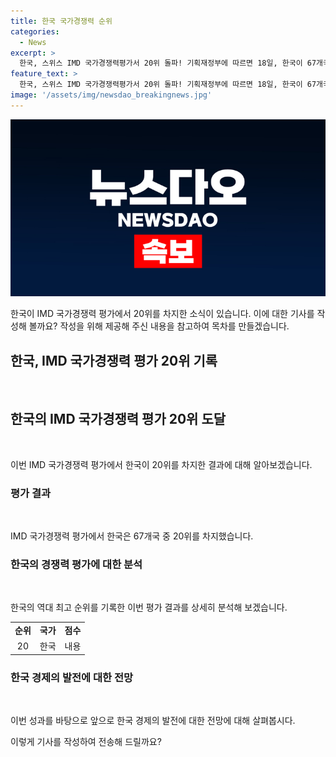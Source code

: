 ```yaml
---
title: 한국 국가경쟁력 순위
categories:
  - News
excerpt: >
  한국, 스위스 IMD 국가경쟁력평가서 20위 돌파! 기획재정부에 따르면 18일, 한국이 67개국 중 세계 최고 수준인 20위를 기록하며 최고 성적을 거뒀다. IMD평가는 경제, 기업활동, 정책 등을 종합적으로 평가하는데, 한국의 높은 순위는 경제력과 기업경영분야의 높은 평가로 이어졌다.
feature_text: >
  한국, 스위스 IMD 국가경쟁력평가서 20위 돌파! 기획재정부에 따르면 18일, 한국이 67개국 중 세계 최고 수준인 20위를 기록하며 최고 성적을 거뒀다. IMD평가는 경제, 기업활동, 정책 등을 종합적으로 평가하는데, 한국의 높은 순위는 경제력과 기업경영분야의 높은 평가로 이어졌다.
image: '/assets/img/newsdao_breakingnews.jpg'
---
```


<p><img src="/assets/img/newsdao_breakingnews.jpg" alt="implanttips 속보" /></p>

<p>한국이 IMD 국가경쟁력 평가에서 20위를 차지한 소식이 있습니다. 이에 대한 기사를 작성해 볼까요? 작성을 위해 제공해 주신 내용을 참고하여 목차를 만들겠습니다.</p>

<h2 data-ke-size="size26">한국, IMD 국가경쟁력 평가 20위 기록</h2>

<p data-ke-size="size16">&nbsp;</p>

<h2 data-ke-size="size24">한국의 IMD 국가경쟁력 평가 20위 도달</h2>

<p data-ke-size="size16">&nbsp;</p>

<p>이번 IMD 국가경쟁력 평가에서 한국이 20위를 차지한 결과에 대해 알아보겠습니다.</p>

<h3 data-ke-size="size22">평가 결과</h3>

<p data-ke-size="size16">&nbsp;</p>

<p>IMD 국가경쟁력 평가에서 한국은 67개국 중 20위를 차지했습니다.</p>

<h3 data-ke-size="size22">한국의 경쟁력 평가에 대한 분석</h3>

<p data-ke-size="size16">&nbsp;</p>

<p>한국의 역대 최고 순위를 기록한 이번 평가 결과를 상세히 분석해 보겠습니다.</p>

<table>
    <tr>
        <td style="text-align: center; height: 17px;"><b>순위</b></td>
        <td style="text-align: center; height: 17px;"><b>국가</b></td>
        <td style="text-align: center; height: 17px;"><b>점수</b></td>
    </tr>
    <tr>
        <td style="text-align: center; height: 17px;">20</td>
        <td style="text-align: center; height: 17px;">한국</td>
        <td style="text-align: center; height: 17px;">내용</td>
    </tr>
</table>

<h3 data-ke-size="size22">한국 경제의 발전에 대한 전망</h3>

<p data-ke-size="size16">&nbsp;</p>

<p>이번 성과를 바탕으로 앞으로 한국 경제의 발전에 대한 전망에 대해 살펴봅시다.</p>

<p>이렇게 기사를 작성하여 전송해 드릴까요?</p>

